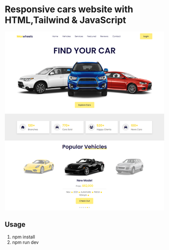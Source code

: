 # Responsive cars website with HTML,Tailwind & JavaScript
![Responsive Construction website with tailwind](./assets/car-website-design.png)

## Usage
1. npm install
2. npm run dev